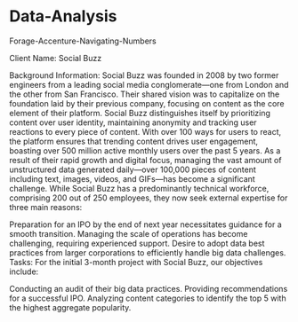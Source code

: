# Data-Analysis
Forage-Accenture-Navigating-Numbers


Client Name: Social Buzz

Background Information:
Social Buzz was founded in 2008 by two former engineers from a leading social media conglomerate—one from London and the other from San Francisco. Their shared vision was to capitalize on the foundation laid by their previous company, focusing on content as the core element of their platform. Social Buzz distinguishes itself by prioritizing content over user identity, maintaining anonymity and tracking user reactions to every piece of content. With over 100 ways for users to react, the platform ensures that trending content drives user engagement, boasting over 500 million active monthly users over the past 5 years. As a result of their rapid growth and digital focus, managing the vast amount of unstructured data generated daily—over 100,000 pieces of content including text, images, videos, and GIFs—has become a significant challenge. While Social Buzz has a predominantly technical workforce, comprising 200 out of 250 employees, they now seek external expertise for three main reasons:

Preparation for an IPO by the end of next year necessitates guidance for a smooth transition.
Managing the scale of operations has become challenging, requiring experienced support.
Desire to adopt data best practices from larger corporations to efficiently handle big data challenges.
Tasks:
For the initial 3-month project with Social Buzz, our objectives include:

Conducting an audit of their big data practices.
Providing recommendations for a successful IPO.
Analyzing content categories to identify the top 5 with the highest aggregate popularity.
